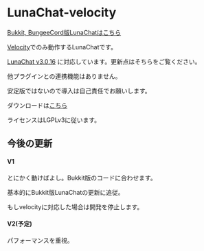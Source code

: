# LunaChat-velocity

[Bukkit, BungeeCord版LunaChatはこちら](https://github.com/ucchyocean/LunaChat)

[Velocity](https://www.velocitypowered.com)でのみ動作するLunaChatです。

[LunaChat v3.0.16](https://github.com/ucchyocean/LunaChat/releases/tag/v3.0.16) に対応しています。更新点はそちらをご覧ください。

他プラグインとの連携機能はありません。

安定版ではないので導入は自己責任でお願いします。

ダウンロードは[こちら](https://github.com/Emorard/LunaChat-velocity/releases)

ライセンスはLGPLv3に従います。


## 今後の更新

#### V1
とにかく動けばよし。Bukkit版のコードに合わせます。

基本的にBukkit版LunaChatの更新に追従。

もしvelocityに対応した場合は開発を停止します。

#### V2(予定)
パフォーマンスを重視。


